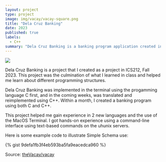 ```yaml
---
layout: project
type: project
image: img/vacay/vacay-square.png
title: "Dela Cruz Banking"
date: 2023
published: true
labels:
  - C++ 
summary: "Dela Cruz Banking is a banking program application created in ICS212"
---
```


<img class="img-fluid" src="../img/vacay/vacay-home-page.png">

Dela Cruz Banking is a project that I created as a project in ICS212, Fall 2023. This project was the culmination of what I learned in class and helped me learn about different programming structures. 

Dela Cruz Banking was implemented in the terminal using the progamming language C first, and in the coming weeks, was translated and reimplemented using C++. Within a month, I created a banking program using both C and C++. 

This project helped me gain experience in 2 new languages and the use of the MacOS Terminal. I got hands-on experience using a command-line interface using text-based commands on the uhunix servers. 

Here is some example code to illustrate Simple Schema use:

{% gist 9defa1fb3f4eb593ba5fa9eacedca960 %}
 
Source: <a href="https://github.com/theVacay/vacay">theVacay/vacay</a>
